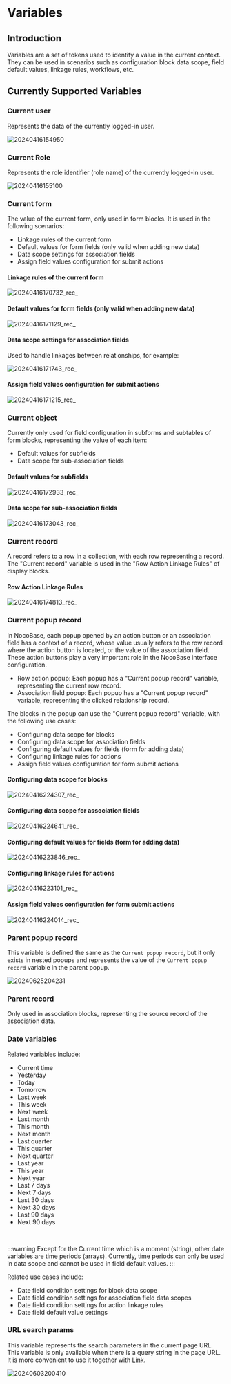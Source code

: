 # Variables

## Introduction
Variables are a set of tokens used to identify a value in the current context. They can be used in scenarios such as configuration block data scope, field default values, linkage rules, workflows, etc.

## Currently Supported Variables

### Current user

Represents the data of the currently logged-in user.

![20240416154950](https://static-docs.nocobase.com/20240416154950.png)

### Current Role

Represents the role identifier (role name) of the currently logged-in user.

![20240416155100](https://static-docs.nocobase.com/20240416155100.png)

### Current form

The value of the current form, only used in form blocks. It is used in the following scenarios:

- Linkage rules of the current form
- Default values for form fields (only valid when adding new data)
- Data scope settings for association fields
- Assign field values configuration for submit actions

#### Linkage rules of the current form

![20240416170732_rec_](https://static-docs.nocobase.com/20240416170732_rec_.gif)

#### Default values for form fields (only valid when adding new data)

![20240416171129_rec_](https://static-docs.nocobase.com/20240416171129_rec_.gif)

#### Data scope settings for association fields

Used to handle linkages between relationships, for example:

![20240416171743_rec_](https://static-docs.nocobase.com/20240416171743_rec_.gif)

#### Assign field values configuration for submit actions

![20240416171215_rec_](https://static-docs.nocobase.com/20240416171215_rec_.gif)

### Current object

Currently only used for field configuration in subforms and subtables of form blocks, representing the value of each item:

- Default values for subfields
- Data scope for sub-association fields

#### Default values for subfields

![20240416172933_rec_](https://static-docs.nocobase.com/20240416172933_rec_.gif)

#### Data scope for sub-association fields

![20240416173043_rec_](https://static-docs.nocobase.com/20240416173043_rec_.gif)

### Current record

A record refers to a row in a collection, with each row representing a record. The "Current record" variable is used in the "Row Action Linkage Rules" of display blocks.

#### Row Action Linkage Rules

![20240416174813_rec_](https://static-docs.nocobase.com/20240416174813_rec_.gif)

### Current popup record

In NocoBase, each popup opened by an action button or an association field has a context of a record, whose value usually refers to the row record where the action button is located, or the value of the association field. These action buttons play a very important role in the NocoBase interface configuration.

- Row action popup: Each popup has a "Current popup record" variable, representing the current row record.
- Association field popup: Each popup has a "Current popup record" variable, representing the clicked relationship record.

The blocks in the popup can use the "Current popup record" variable, with the following use cases:

- Configuring data scope for blocks
- Configuring data scope for association fields
- Configuring default values for fields (form for adding data)
- Configuring linkage rules for actions
- Assign field values configuration for form submit actions

#### Configuring data scope for blocks

![20240416224307_rec_](https://static-docs.nocobase.com/20240416224307_rec_.gif)

#### Configuring data scope for association fields

![20240416224641_rec_](https://static-docs.nocobase.com/20240416224641_rec_.gif)

#### Configuring default values for fields (form for adding data)

![20240416223846_rec_](https://static-docs.nocobase.com/20240416223846_rec_.gif)

#### Configuring linkage rules for actions

![20240416223101_rec_](https://static-docs.nocobase.com/20240416223101_rec_.gif)

#### Assign field values configuration for form submit actions

![20240416224014_rec_](https://static-docs.nocobase.com/20240416224014_rec_.gif)

### Parent popup record

This variable is defined the same as the `Current popup record`, but it only exists in nested popups and represents the value of the `Current popup record` variable in the parent popup.

![20240625204231](https://nocobase-docs.oss-cn-beijing.aliyuncs.com/20240625204231.png)

### Parent record

Only used in association blocks, representing the source record of the association data.

### Date variables

Related variables include:

- Current time
- Yesterday
- Today
- Tomorrow
- Last week
- This week
- Next week
- Last month
- This month
- Next month
- Last quarter
- This quarter
- Next quarter
- Last year
- This year
- Next year
- Last 7 days
- Next 7 days
- Last 30 days
- Next 30 days
- Last 90 days
- Next 90 days

<br />

:::warning
Except for the Current time which is a moment (string), other date variables are time periods (arrays). Currently, time periods can only be used in data scope and cannot be used in field default values.
:::

Related use cases include:

- Date field condition settings for block data scope
- Date field condition settings for association field data scopes
- Date field condition settings for action linkage rules
- Date field default value settings

### URL search params

This variable represents the search parameters in the current page URL. This variable is only available when there is a query string in the page URL. It is more convenient to use it together with [Link](/handbook/ui/actions/types/link).

![20240603200410](https://nocobase-docs.oss-cn-beijing.aliyuncs.com/20240603200410.gif)
